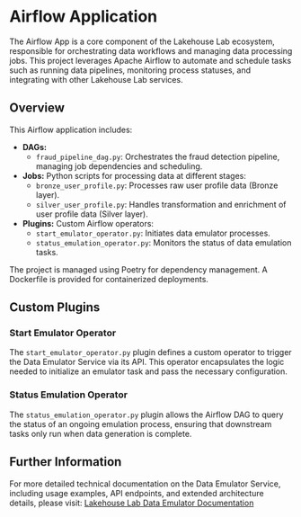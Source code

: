 # Airflow Application

The Airflow App is a core component of the Lakehouse Lab ecosystem, responsible for orchestrating data workflows and managing data processing jobs. This project leverages Apache Airflow to automate and schedule tasks such as running data pipelines, monitoring process statuses, and integrating with other Lakehouse Lab services.

## Overview

This Airflow application includes:

- **DAGs:**
  - `fraud_pipeline_dag.py`: Orchestrates the fraud detection pipeline, managing job dependencies and scheduling.
- **Jobs:**
  Python scripts for processing data at different stages:
  - `bronze_user_profile.py`: Processes raw user profile data (Bronze layer).
  - `silver_user_profile.py`: Handles transformation and enrichment of user profile data (Silver layer).
- **Plugins:**
  Custom Airflow operators:
  - `start_emulator_operator.py`: Initiates data emulator processes.
  - `status_emulation_operator.py`: Monitors the status of data emulation tasks.

The project is managed using Poetry for dependency management. A Dockerfile is provided for containerized deployments.

## Custom Plugins

### Start Emulator Operator

The `start_emulator_operator.py` plugin defines a custom operator to trigger the Data Emulator Service via its API. This operator encapsulates the logic needed to initialize an emulator task and pass the necessary configuration.

### Status Emulation Operator

The `status_emulation_operator.py` plugin allows the Airflow DAG to query the status of an ongoing emulation process, ensuring that downstream tasks only run when data generation is complete.

## Further Information

For more detailed technical documentation on the Data Emulator Service, including usage examples, API endpoints, and extended architecture details, please visit:
[Lakehouse Lab Data Emulator Documentation](https://fabiocaffarello.github.io/lakehouse-lab/reference/services/data-emulator)
